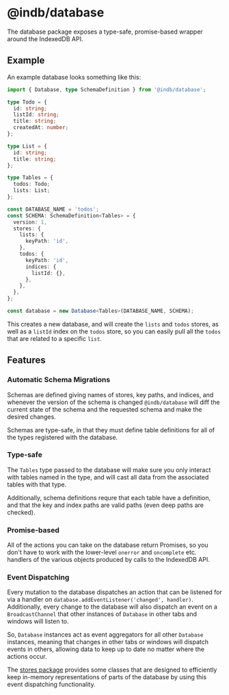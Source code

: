 # @indb/database

The database package exposes a type-safe, promise-based wrapper around the
IndexedDB API.

## Example

An example database looks something like this:

```typescript
import { Database, type SchemaDefinition } from '@indb/database';

type Todo = {
  id: string;
  listId: string;
  title: string;
  createdAt: number;
};

type List = {
  id: string;
  title: string;
};

type Tables = {
  todos: Todo;
  lists: List;
};

const DATABASE_NAME = 'todos';
const SCHEMA: SchemaDefinition<Tables> = {
  version: 1,
  stores: {
    lists: {
      keyPath: 'id',
    },
    todos: {
      keyPath: 'id',
      indices: {
        listId: {},
      },
    },
  },
};

const database = new Database<Tables>(DATABASE_NAME, SCHEMA);
```

This creates a new database, and will create the `lists` and `todos` stores, as
well as a `listId` index on the `todos` store, so you can easily pull all the
`todos` that are related to a specific `list`.

## Features

### Automatic Schema Migrations

Schemas are defined giving names of stores, key paths, and indices, and whenever
the version of the schema is changed `@indb/database` will diff the current
state of the schema and the requested schema and make the desired changes.

Schemas are type-safe, in that they must define table definitions for all of the
types registered with the database.

### Type-safe

The `Tables` type passed to the database will make sure you only interact with
tables named in the type, and will cast all data from the associated tables with
that type.

Additionally, schema definitions requre that each table have a definition, and
that the key and index paths are valid paths (even deep paths are checked).

### Promise-based

All of the actions you can take on the database return Promises, so you don't
have to work with the lower-level `onerror` and `oncomplete` etc. handlers of
the various objects produced by calls to the IndexedDB API.

### Event Dispatching

Every mutation to the database dispatches an action that can be listened for via
a handler on `database.addEventListener('changed', handler)`. Additionally,
every change to the database will also dispatch an event on a `BroadcastChannel`
that other instances of `Database` in other tabs and windows will listen to.

So, `Database` instances act as event aggregators for all other `Database`
instances, meaning that changes in other tabs or windows will dispatch events in
others, allowing data to keep up to date no matter where the actions occur.

The [stores package](../stores) provides some classes that are designed to
efficiently keep in-memory representations of parts of the database by using
this event dispatching functionality.
